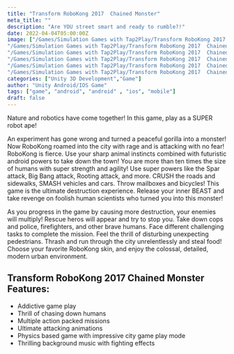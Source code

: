 ```yaml
---
title: "Transform RoboKong 2017  Chained Monster"
meta_title: ""
description: "Are YOU street smart and ready to rumble?!"
date: 2022-04-04T05:00:00Z
image: ["/Games/Simulation Games with Tap2Play/Transform RoboKong 2017  Chained Monster/1.webp",
"/Games/Simulation Games with Tap2Play/Transform RoboKong 2017  Chained Monster/2.webp",
"/Games/Simulation Games with Tap2Play/Transform RoboKong 2017  Chained Monster/3.webp",
"/Games/Simulation Games with Tap2Play/Transform RoboKong 2017  Chained Monster/4.webp",
"/Games/Simulation Games with Tap2Play/Transform RoboKong 2017  Chained Monster/4.webp",
"/Games/Simulation Games with Tap2Play/Transform RoboKong 2017  Chained Monster/3.webp"]
categories: ["Unity 3D Development","Game"]
author: "Unity Android/IOS Game"
tags: ["game", "android", "android" , "ios", "mobile"]
draft: false
---
```


Nature and robotics have come together! In this game, play as a SUPER robot ape!

An experiment has gone wrong and turned a peaceful gorilla into a monster! Now RoboKong roamed into the city with rage and is attacking with no fear! RoboKong is fierce. Use your sharp animal instincts combined with futuristic android powers to take down the town! You are more than ten times the size of humans with super strength and agility! Use super powers like the Spar attack, Big Bang attack, Rooting attack, and more. CRUSH the roads and sidewalks, SMASH vehicles and cars. Throw mailboxes and bicycles! This game is the ultimate destruction experience. Release your inner BEAST and take revenge on foolish human scientists who turned you into this monster!

As you progress in the game by causing more destruction, your enemies will multiply! Rescue heros will appear and try to stop you. Take down cops and police, firefighters, and other brave humans. Face different challenging tasks to complete the mission. Feel the thrill of disturbing unexpecting pedestrians. Thrash and run through the city unrelentlessly and steal food! Choose your favorite RoboKong skin, and enjoy the colossal, detailed, modern urban environment.


## Transform RoboKong 2017 Chained Monster Features:
- Addictive game play
- Thrill of chasing down humans
- Multiple action packed missions
- Ultimate attacking animations
- Physics based game with impressive city game play mode
- Thrilling background music with fighting effects
